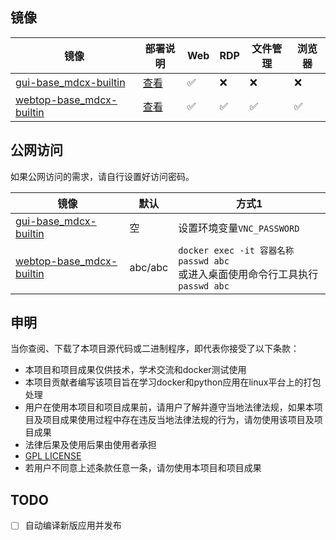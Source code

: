 ## 镜像
| 镜像 | 部署说明 | Web | RDP | 文件管理 | 浏览器 |
| --- | --- | --- | --- | --- | --- |
| [gui-base_mdcx-builtin](https://hub.docker.com/r/stainless403/gui-base_mdcx-builtin/tags) | [查看](https://github.com/northsea4/mdcx-docker/blob/main/docs/gui-base.md) | ✅ | ❌ | ❌ | ❌ |
| [webtop-base_mdcx-builtin](https://hub.docker.com/r/stainless403/webtop-base_mdcx-builtin/tags) | [查看](https://github.com/northsea4/mdcx-docker/blob/main/docs/webtop-base.md) | ✅ | ✅ | ✅ | ✅ |

## 公网访问
如果公网访问的需求，请自行设置好访问密码。

| 镜像 | 默认 | 方式1 |
| --- | --- | --- |
| [gui-base_mdcx-builtin](https://hub.docker.com/r/stainless403/gui-base_mdcx-builtin/tags) | 空 | 设置环境变量`VNC_PASSWORD` |
| [webtop-base_mdcx-builtin](https://hub.docker.com/r/stainless403/webtop-base_mdcx-builtin/tags) | abc/abc | `docker exec -it 容器名称 passwd abc`<br>或进入桌面使用命令行工具执行`passwd abc` |

## 申明
当你查阅、下载了本项目源代码或二进制程序，即代表你接受了以下条款：

- 本项目和项目成果仅供技术，学术交流和docker测试使用
- 本项目贡献者编写该项目旨在学习docker和python应用在linux平台上的打包处理
- 用户在使用本项目和项目成果前，请用户了解并遵守当地法律法规，如果本项目及项目成果使用过程中存在违反当地法律法规的行为，请勿使用该项目及项目成果
- 法律后果及使用后果由使用者承担
- [GPL LICENSE](https://github.com/northsea4/mdcx-docker/blob/main/LICENSE.md)
- 若用户不同意上述条款任意一条，请勿使用本项目和项目成果


## TODO 
- [ ] 自动编译新版应用并发布